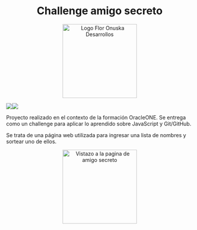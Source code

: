 <h1 align="center"> Challenge amigo secreto </h1>

<p align="center">
  <img src="https://github.com/user-attachments/assets/0d6f4b32-4bc9-471e-817b-c621517e6959" alt="Logo Flor Onuska Desarrollos" width="200">
</p>


<p align="left">
<img src="https://img.shields.io/badge/STATUS-FINALIZADO-green"><img src="https://img.shields.io/badge/release%20date-agosto%202025-blue">
</p>

<p> Proyecto realizado en el contexto de la formación OracleONE. Se entrega como un challenge para aplicar lo aprendido sobre JavaScript y Git/GitHub.</p>
<p> Se trata de una página web utilizada para ingresar una lista de nombres y sortear uno de ellos.</p>

<p align="center">
  <img src="https://github.com/user-attachments/assets/0d6f4b32-4bc9-471e-817b-c621517e6959" alt="Vistazo a la pagina de amigo secreto" width="200">
</p>